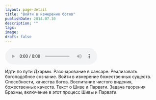 ```yaml
---
layout: page-detail
title: "Войти в измерение богов"
publishDate: 2014.07.10
description: ""
tags:
image:
draft: false
---
```


<audio title="2014.07.10 - Войти в измерение богов.mp3" src="/upload/iblock/5c7/5c73bb969e44fea257c0189c73764edc.mp3" controls=""></audio>

 Идти по пути Дхармы. Разочарование в сансаре. Реализовать богоподобное сознание. Войти в измерение божественных существ. Способности, качества богов. Воспитание чистого видения, божественных качеств. Текст о Шиве и Парвати. Задача творения Брахмы, включение в этот процесс Шивы и Парвати. 

  
